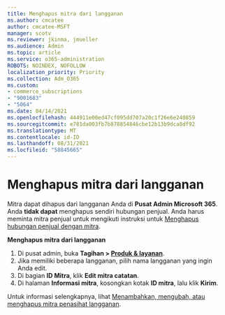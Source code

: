 ```yaml
---
title: Menghapus mitra dari langganan
ms.author: cmcatee
author: cmcatee-MSFT
manager: scotv
ms.reviewer: jkinma, jmueller
ms.audience: Admin
ms.topic: article
ms.service: o365-administration
ROBOTS: NOINDEX, NOFOLLOW
localization_priority: Priority
ms.collection: Adm_O365
ms.custom:
- commerce_subscriptions
- "9001683"
- "5064"
ms.date: 04/14/2021
ms.openlocfilehash: 444911e00ed47cf095dd707a20c1f26e6e240859
ms.sourcegitcommit: e781da003fb7b878854846cbe12b13b9dca8df92
ms.translationtype: MT
ms.contentlocale: id-ID
ms.lasthandoff: 08/31/2021
ms.locfileid: "58845665"
---
```

# <a name="remove-a-partner-from-a-subscription"></a>Menghapus mitra dari langganan

Mitra dapat dihapus dari langganan Anda di **Pusat Admin Microsoft 365**. Anda **tidak dapat** menghapus sendiri hubungan penjual. Anda harus meminta mitra penjual untuk mengikuti instruksi untuk [Menghapus hubungan penjual dengan mitra](https://docs.microsoft.com/partner-center/remove-a-relationship).

**Menghapus mitra dari langganan**

1. Di pusat admin, buka **Tagihan > [Produk & layanan](https://go.microsoft.com/fwlink/p/?linkid=842054)**.
2. Jika memiliki beberapa langganan, pilih nama langganan yang ingin Anda edit.
3. Di bagian **ID Mitra**, klik **Edit mitra catatan**.
4. Di halaman **Informasi mitra**, kosongkan kotak **ID mitra**, lalu klik **Kirim**.

Untuk informasi selengkapnya, lihat [Menambahkan, mengubah, atau menghapus mitra penasihat langganan](https://docs.microsoft.com/microsoft-365/admin/misc/add-partner?view=o365-worldwide).
